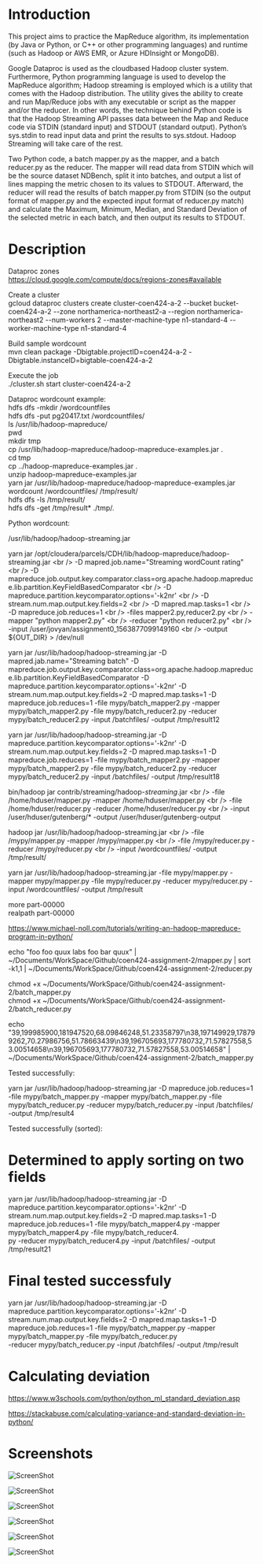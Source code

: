# Introduction

This project aims to practice the MapReduce algorithm, its implementation (by Java or Python, or C++ or other programming languages) and runtime (such as Hadoop or AWS EMR, or Azure HDInsight or MongoDB).

Google Dataproc is used as the cloudbased Hadoop cluster system. Furthermore, Python programming language is used to develop the MapReduce algorithm;  Hadoop streaming is employed which is a utility that comes with the Hadoop distribution. The utility gives the ability to create and run Map/Reduce jobs with any executable or script as the mapper and/or the reducer. In other words, the technique behind Python code is that the Hadoop Streaming API passes data between the Map and Reduce code via STDIN (standard input) and STDOUT (standard output). Python’s sys.stdin to read input data and print the results to sys.stdout. Hadoop Streaming will take care of the rest.

Two Python code, a batch mapper.py as the mapper, and a batch reducer.py as the reducer. The mapper will read data from STDIN which will be the source dataset NDBench, split it into batches, and output a list of lines mapping the metric chosen to its values to STDOUT. Afterward, the reducer will read the results of batch mapper.py from STDIN (so the output format of mapper.py and the expected input format of reducer.py match) and calculate the Maximum, Minimum, Median, and Standard Deviation of the selected metric in each batch, and then output its results to STDOUT.

# Description

Dataproc zones<br />
https://cloud.google.com/compute/docs/regions-zones#available

Create a cluster<br />
gcloud dataproc clusters create cluster-coen424-a-2 --bucket bucket-coen424-a-2 --zone northamerica-northeast2-a --region northamerica-northeast2 --num-workers 2 --master-machine-type n1-standard-4 --worker-machine-type n1-standard-4

Build sample wordcount<br />
mvn clean package -Dbigtable.projectID=coen424-a-2 -Dbigtable.instanceID=bigtable-coen424-a-2

Execute the job<br />
./cluster.sh start cluster-coen424-a-2

Dataproc wordcount example:<br />
hdfs dfs -mkdir /wordcountfiles<br />
hdfs dfs -put pg20417.txt /wordcountfiles/<br />
ls /usr/lib/hadoop-mapreduce/<br />
pwd<br />
mkdir tmp<br />
cp /usr/lib/hadoop-mapreduce/hadoop-mapreduce-examples.jar .<br />
cd tmp<br />
cp ../hadoop-mapreduce-examples.jar .<br />
unzip hadoop-mapreduce-examples.jar<br />
yarn jar /usr/lib/hadoop-mapreduce/hadoop-mapreduce-examples.jar wordcount /wordcountfiles/ /tmp/result/<br />
hdfs dfs -ls /tmp/result/<br />
hdfs dfs -get /tmp/result\* ./tmp/.<br />

Python wordcount:

/usr/lib/hadoop/hadoop-streaming.jar<br />

yarn jar /opt/cloudera/parcels/CDH/lib/hadoop-mapreduce/hadoop-streaming.jar \<br />
 -D mapred.job.name="Streaming wordCount rating" \<br />
 -D mapreduce.job.output.key.comparator.class=org.apache.hadoop.mapreduce.lib.partition.KeyFieldBasedComparator \<br />
 -D mapreduce.partition.keycomparator.options='-k2nr' \<br />
 -D stream.num.map.output.key.fields=2 \<br />
 -D mapred.map.tasks=1 \<br />
 -D mapreduce.job.reduces=1 \<br />
 -files mapper2.py,reducer2.py \<br />
 -mapper "python mapper2.py" \<br />
 -reducer "python reducer2.py" \<br />
 -input /user/jovyan/assignment0_1563877099149160 \<br />
 -output ${OUT_DIR} > /dev/null<br />

yarn jar /usr/lib/hadoop/hadoop-streaming.jar -D mapred.jab.name="Streaming batch" -D mapreduce.job.output.key.comparator.class=org.apache.hadoop.mapreduce.lib.partition.KeyFieldBasedComparator -D mapreduce.partition.keycomparator.options='-k2nr' -D stream.num.map.output.key.fields=2 -D mapred.map.tasks=1 -D mapreduce.job.reduces=1 -file mypy/batch_mapper2.py -mapper mypy/batch_mapper2.py -file mypy/batch_reducer2.py -reducer mypy/batch_reducer2.py -input /batchfiles/ -output /tmp/result12

yarn jar /usr/lib/hadoop/hadoop-streaming.jar -D mapreduce.partition.keycomparator.options='-k2nr' -D stream.num.map.output.key.fields=2 -D mapred.map.tasks=1 -D mapreduce.job.reduces=1 -file mypy/batch_mapper2.py -mapper mypy/batch_mapper2.py -file mypy/batch_reducer2.py -reducer mypy/batch_reducer2.py -input /batchfiles/ -output /tmp/result18

bin/hadoop jar contrib/streaming/hadoop-_streaming_.jar \<br />
-file /home/hduser/mapper.py -mapper /home/hduser/mapper.py \<br />
-file /home/hduser/reducer.py -reducer /home/hduser/reducer.py \<br />
-input /user/hduser/gutenberg/\* -output /user/hduser/gutenberg-output<br />

hadoop jar /usr/lib/hadoop/hadoop-streaming.jar \<br />
-file /mypy/mapper.py -mapper /mypy/mapper.py \<br />
-file /mypy/reducer.py -reducer /mypy/reducer.py \<br />
-input /wordcountfiles/ -output /tmp/result/<br />

yarn jar /usr/lib/hadoop/hadoop-streaming.jar -file mypy/mapper.py -mapper mypy/mapper.py -file mypy/reducer.py -reducer mypy/reducer.py -input /wordcountfiles/ -output /tmp/result

more part-00000<br />
realpath part-00000<br />

https://www.michael-noll.com/tutorials/writing-an-hadoop-mapreduce-program-in-python/

echo "foo foo quux labs foo bar quux" | ~/Documents/WorkSpace/Github/coen424-assignment-2/mapper.py | sort -k1,1 | ~/Documents/WorkSpace/Github/coen424-assignment-2/reducer.py

chmod +x ~/Documents/WorkSpace/Github/coen424-assignment-2/batch_mapper.py<br />
chmod +x ~/Documents/WorkSpace/Github/coen424-assignment-2/batch_reducer.py

echo "39,199985900,181947520,68.09846248,51.23358797\n38,197149929,178799262,70.27986756,51.78663439\n39,196705693,177780732,71.57827558,53.00514658\n39,196705693,177780732,71.57827558,53.00514658" | ~/Documents/WorkSpace/Github/coen424-assignment-2/batch_mapper.py

Tested successfully:

yarn jar /usr/lib/hadoop/hadoop-streaming.jar -D mapreduce.job.reduces=1 -file mypy/batch_mapper.py -mapper mypy/batch_mapper.py -file mypy/batch_reducer.py -reducer mypy/batch_reducer.py -input /batchfiles/ -output /tmp/result4

Tested successfully (sorted):

# Determined to apply sorting on two fields

yarn jar /usr/lib/hadoop/hadoop-streaming.jar -D mapreduce.partition.keycomparator.options='-k2nr' -D stream.num.map.output.key.fields=2 -D mapred.map.tasks=1 -D mapreduce.job.reduces=1 -file mypy/batch_mapper4.py -mapper mypy/batch_mapper4.py -file mypy/batch_reducer4.<br />py -reducer mypy/batch_reducer4.py -input /batchfiles/ -output /tmp/result21

# Final tested successfuly

yarn jar /usr/lib/hadoop/hadoop-streaming.jar -D mapreduce.partition.keycomparator.options='-k2nr' -D stream.num.map.output.key.fields=2 -D mapred.map.tasks=1 -D mapreduce.job.reduces=1 -file mypy/batch_mapper.py -mapper mypy/batch_mapper.py -file mypy/batch_reducer.py <br />-reducer mypy/batch_reducer.py -input /batchfiles/ -output /tmp/result

# Calculating deviation

https://www.w3schools.com/python/python_ml_standard_deviation.asp

https://stackabuse.com/calculating-variance-and-standard-deviation-in-python/

# Screenshots
![ScreenShot](https://github.com/saeedrahmo/coen424-assignment-2/blob/main/screenshots/Creating%20Hadoop%20cluster%20on%20Google%20Dataproc%20cloud%20service.png?raw=true "Creating Hadoop cluster on Google Dataproc cloud service")

![ScreenShot](https://github.com/saeedrahmo/coen424-assignment-2/blob/main/screenshots/Hadoop%20cluster%20nodes.png?raw=true "Hadoop cluster nodes")

![ScreenShot](https://github.com/saeedrahmo/coen424-assignment-2/blob/main/screenshots/Hadoop%20nodes%20configuration.png?raw=true "Hadoop nodes configuration")

![ScreenShot](https://github.com/saeedrahmo/coen424-assignment-2/blob/main/screenshots/Monitoring%20the%20Hadoop%20cluster.png?raw=true "Monitoring the Hadoop cluster")

![ScreenShot](https://github.com/saeedrahmo/coen424-assignment-2/blob/main/screenshots/Submission.png?raw=true "Putting files into HDFS and submitting the job")

![ScreenShot](https://github.com/saeedrahmo/coen424-assignment-2/blob/main/screenshots/Results.png?raw=true "Getting the results from HDFS")
